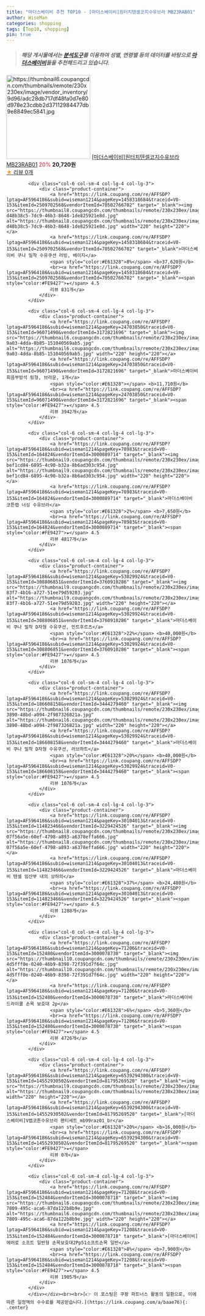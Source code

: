 ```yaml
---
title: "마더스베이비 추천 TOP10 - [마더스베이비]원터치텐셀코지수유브라 MB23RAB01"
author: WiseMan
categories: shopping
tags: [Top10, shopping]
pin: true
---
```


> ##### 해당 게시물에서는 [**분석도구**](https://itemscout.io/)를 이용하여 **성별**, **연령별** 등의 데이터를 바탕으로 [**마더스베이비**](https://link.coupang.com/a/baae76)들을 추천해드리고 있습니다.
<div class="container"><div class="row">
            <div class="col-6 col-sm-4 col-lg-4 col-lg-3">
                <div class="product-container">
                    <a href="https://link.coupang.com/re/AFFSDP?lptag=AF5964186&subid=wiseman1214&pageKey=7308249648&traceid=V0-153&itemId=18717043933&vendorItemId=85906247003" target="_blank"><img src="https://thumbnail6.coupangcdn.com/thumbnails/remote/230x230ex/image/vendor_inventory/9d96/adc28db717df48fa0d7e80d978e23cdbb2d37112984477db9e8849ec5841.jpg" alt="https://thumbnail6.coupangcdn.com/thumbnails/remote/230x230ex/image/vendor_inventory/9d96/adc28db717df48fa0d7e80d978e23cdbb2d37112984477db9e8849ec5841.jpg" width="220" height="220"></a>
                    <a href="https://link.coupang.com/re/AFFSDP?lptag=AF5964186&subid=wiseman1214&pageKey=7308249648&traceid=V0-153&itemId=18717043933&vendorItemId=85906247003" target="_blank">[마더스베이비]원터치텐셀코지수유브라 MB23RAB01</a>
                    <span style="color:#E61328">20%</span> <b>20,720원</b>
                    <br><a href="https://link.coupang.com/re/AFFSDP?lptag=AF5964186&subid=wiseman1214&pageKey=7308249648&traceid=V0-153&itemId=18717043933&vendorItemId=85906247003" target="_blank"><span style="color:#FE9427">★</span> 
                    리뷰 0개</a>
                </div>
            </div>
            
            <div class="col-6 col-sm-4 col-lg-4 col-lg-3">
                <div class="product-container">
                    <a href="https://link.coupang.com/re/AFFSDP?lptag=AF5964186&subid=wiseman1214&pageKey=1458318684&traceid=V0-153&itemId=2509702568&vendorItemId=70502766702" target="_blank"><img src="https://thumbnail8.coupangcdn.com/thumbnails/remote/230x230ex/image/retail/images/1585997165344853-d48b38c5-7dc9-46b3-8648-1de825921e8d.jpg" alt="https://thumbnail8.coupangcdn.com/thumbnails/remote/230x230ex/image/retail/images/1585997165344853-d48b38c5-7dc9-46b3-8648-1de825921e8d.jpg" width="220" height="220"></a>
                    <a href="https://link.coupang.com/re/AFFSDP?lptag=AF5964186&subid=wiseman1214&pageKey=1458318684&traceid=V0-153&itemId=2509702568&vendorItemId=70502766702" target="_blank">마더스베이비 쿠나 밀착 수유쿠션 러빙, 베이지</a>
                    <span style="color:#E61328">8%</span> <b>37,620원</b>
                    <br><a href="https://link.coupang.com/re/AFFSDP?lptag=AF5964186&subid=wiseman1214&pageKey=1458318684&traceid=V0-153&itemId=2509702568&vendorItemId=70502766702" target="_blank"><span style="color:#FE9427">★</span> 4.5
                    리뷰 831개</a>
                </div>
            </div>
            
            <div class="col-6 col-sm-4 col-lg-4 col-lg-3">
                <div class="product-container">
                    <a href="https://link.coupang.com/re/AFFSDP?lptag=AF5964186&subid=wiseman1214&pageKey=24703850&traceid=V0-153&itemId=96071490&vendorItemId=3172821696" target="_blank"><img src="https://thumbnail6.coupangcdn.com/thumbnails/remote/230x230ex/image/retail/images/2017/06/20/20/0/fb313709-9a03-4dda-8b85-151040569ab5.jpg" alt="https://thumbnail6.coupangcdn.com/thumbnails/remote/230x230ex/image/retail/images/2017/06/20/20/0/fb313709-9a03-4dda-8b85-151040569ab5.jpg" width="220" height="220"></a>
                    <a href="https://link.coupang.com/re/AFFSDP?lptag=AF5964186&subid=wiseman1214&pageKey=24703850&traceid=V0-153&itemId=96071490&vendorItemId=3172821696" target="_blank">마더스베이비 회음부방석 링형, 브라운, 1개</a>
                    <span style="color:#E61328"></span> <b>11,710원</b>
                    <br><a href="https://link.coupang.com/re/AFFSDP?lptag=AF5964186&subid=wiseman1214&pageKey=24703850&traceid=V0-153&itemId=96071490&vendorItemId=3172821696" target="_blank"><span style="color:#FE9427">★</span> 4.5
                    리뷰 3942개</a>
                </div>
            </div>
            
            <div class="col-6 col-sm-4 col-lg-4 col-lg-3">
                <div class="product-container">
                    <a href="https://link.coupang.com/re/AFFSDP?lptag=AF5964186&subid=wiseman1214&pageKey=78983&traceid=V0-153&itemId=164824&vendorItemId=3000089714" target="_blank"><img src="https://thumbnail9.coupangcdn.com/thumbnails/remote/230x230ex/image/retail/images/3452477331031321-bef1cd84-6895-4c90-b32a-8b6ad303c954.jpg" alt="https://thumbnail9.coupangcdn.com/thumbnails/remote/230x230ex/image/retail/images/3452477331031321-bef1cd84-6895-4c90-b32a-8b6ad303c954.jpg" width="220" height="220"></a>
                    <a href="https://link.coupang.com/re/AFFSDP?lptag=AF5964186&subid=wiseman1214&pageKey=78983&traceid=V0-153&itemId=164824&vendorItemId=3000089714" target="_blank">마더스베이비 코튼랩 너싱 수유브라</a>
                    <span style="color:#E61328">2%</span> <b>7,650원</b>
                    <br><a href="https://link.coupang.com/re/AFFSDP?lptag=AF5964186&subid=wiseman1214&pageKey=78983&traceid=V0-153&itemId=164824&vendorItemId=3000089714" target="_blank"><span style="color:#FE9427">★</span> 4.5
                    리뷰 4817개</a>
                </div>
            </div>
            
            <div class="col-6 col-sm-4 col-lg-4 col-lg-3">
                <div class="product-container">
                    <a href="https://link.coupang.com/re/AFFSDP?lptag=AF5964186&subid=wiseman1214&pageKey=53029924&traceid=V0-153&itemId=308806851&vendorItemId=3760910286" target="_blank"><img src="https://thumbnail9.coupangcdn.com/thumbnails/remote/230x230ex/image/product/image/vendoritem/2018/12/17/3760910286/85080720-83f7-4b16-a727-51ee79d59203.jpg" alt="https://thumbnail9.coupangcdn.com/thumbnails/remote/230x230ex/image/product/image/vendoritem/2018/12/17/3760910286/85080720-83f7-4b16-a727-51ee79d59203.jpg" width="220" height="220"></a>
                    <a href="https://link.coupang.com/re/AFFSDP?lptag=AF5964186&subid=wiseman1214&pageKey=53029924&traceid=V0-153&itemId=308806851&vendorItemId=3760910286" target="_blank">마더스베이비 쿠나 밀착 D자형 수유쿠션, 민트후르츠</a>
                    <span style="color:#E61328">22%</span> <b>40,000원</b>
                    <br><a href="https://link.coupang.com/re/AFFSDP?lptag=AF5964186&subid=wiseman1214&pageKey=53029924&traceid=V0-153&itemId=308806851&vendorItemId=3760910286" target="_blank"><span style="color:#FE9427">★</span> 4.5
                    리뷰 1076개</a>
                </div>
            </div>
            
            <div class="col-6 col-sm-4 col-lg-4 col-lg-3">
                <div class="product-container">
                    <a href="https://link.coupang.com/re/AFFSDP?lptag=AF5964186&subid=wiseman1214&pageKey=53029924&traceid=V0-153&itemId=186608158&vendorItemId=3444279460" target="_blank"><img src="https://thumbnail6.coupangcdn.com/thumbnails/remote/230x230ex/image/retail/images/2017/12/13/11/7/a152bcc6-3890-48bd-a094-2f987326821a.jpg" alt="https://thumbnail6.coupangcdn.com/thumbnails/remote/230x230ex/image/retail/images/2017/12/13/11/7/a152bcc6-3890-48bd-a094-2f987326821a.jpg" width="220" height="220"></a>
                    <a href="https://link.coupang.com/re/AFFSDP?lptag=AF5964186&subid=wiseman1214&pageKey=53029924&traceid=V0-153&itemId=186608158&vendorItemId=3444279460" target="_blank">마더스베이비 쿠나 밀착 D자형 수유쿠션, 러브하트</a>
                    <span style="color:#E61328">20%</span> <b>40,000원</b>
                    <br><a href="https://link.coupang.com/re/AFFSDP?lptag=AF5964186&subid=wiseman1214&pageKey=53029924&traceid=V0-153&itemId=186608158&vendorItemId=3444279460" target="_blank"><span style="color:#FE9427">★</span> 4.5
                    리뷰 1076개</a>
                </div>
            </div>
            
            <div class="col-6 col-sm-4 col-lg-4 col-lg-3">
                <div class="product-container">
                    <a href="https://link.coupang.com/re/AFFSDP?lptag=AF5964186&subid=wiseman1214&pageKey=30104013&traceid=V0-153&itemId=114823466&vendorItemId=3229424526" target="_blank"><img src="https://thumbnail8.coupangcdn.com/thumbnails/remote/230x230ex/image/retail/images/11753060094787290-07f56a5e-60ef-4798-a893-a6378effa666.jpg" alt="https://thumbnail8.coupangcdn.com/thumbnails/remote/230x230ex/image/retail/images/11753060094787290-07f56a5e-60ef-4798-a893-a6378effa666.jpg" width="220" height="220"></a>
                    <a href="https://link.coupang.com/re/AFFSDP?lptag=AF5964186&subid=wiseman1214&pageKey=30104013&traceid=V0-153&itemId=114823466&vendorItemId=3229424526" target="_blank">마더스베이비 텐셀 임산부 내의 상하의</a>
                    <span style="color:#E61328">37%</span> <b>24,480원</b>
                    <br><a href="https://link.coupang.com/re/AFFSDP?lptag=AF5964186&subid=wiseman1214&pageKey=30104013&traceid=V0-153&itemId=114823466&vendorItemId=3229424526" target="_blank"><span style="color:#FE9427">★</span> 4.5
                    리뷰 1288개</a>
                </div>
            </div>
            
            <div class="col-6 col-sm-4 col-lg-4 col-lg-3">
                <div class="product-container">
                    <a href="https://link.coupang.com/re/AFFSDP?lptag=AF5964186&subid=wiseman1214&pageKey=71206&traceid=V0-153&itemId=152480&vendorItemId=3000078730" target="_blank"><img src="https://thumbnail10.coupangcdn.com/thumbnails/remote/230x230ex/image/retail/images/4272692366141558-4d5fff0e-0240-46b9-8398-72f391d7f64c.jpg" alt="https://thumbnail10.coupangcdn.com/thumbnails/remote/230x230ex/image/retail/images/4272692366141558-4d5fff0e-0240-46b9-8398-72f391d7f64c.jpg" width="220" height="220"></a>
                    <a href="https://link.coupang.com/re/AFFSDP?lptag=AF5964186&subid=wiseman1214&pageKey=71206&traceid=V0-153&itemId=152480&vendorItemId=3000078730" target="_blank">마더스베이비 드라이쿨 손목 보호대 2p</a>
                    <span style="color:#E61328">6%</span> <b>5,360원</b>
                    <br><a href="https://link.coupang.com/re/AFFSDP?lptag=AF5964186&subid=wiseman1214&pageKey=71206&traceid=V0-153&itemId=152480&vendorItemId=3000078730" target="_blank"><span style="color:#FE9427">★</span> 4.5
                    리뷰 4726개</a>
                </div>
            </div>
            
            <div class="col-6 col-sm-4 col-lg-4 col-lg-3">
                <div class="product-container">
                    <a href="https://link.coupang.com/re/AFFSDP?lptag=AF5964186&subid=wiseman1214&pageKey=6539294300&traceid=V0-153&itemId=14552930502&vendorItemId=81795269520" target="_blank"><img src="https://thumbnail9.coupangcdn.com/thumbnails/remote/230x230ex/image/vendor_inventory/c27c/25d641eb23c0e36eedb2286432f7cca4faede38972895439ef795c8c1371.jpg" alt="https://thumbnail9.coupangcdn.com/thumbnails/remote/230x230ex/image/vendor_inventory/c27c/25d641eb23c0e36eedb2286432f7cca4faede38972895439ef795c8c1371.jpg" width="220" height="220"></a>
                    <a href="https://link.coupang.com/re/AFFSDP?lptag=AF5964186&subid=wiseman1214&pageKey=6539294300&traceid=V0-153&itemId=14552930502&vendorItemId=81795269520" target="_blank">[마더스베이비]V랩코튼수유브라 팬티세트_mb99raz01_br</a>
                    <span style="color:#E61328">20%</span> <b>16,000원</b>
                    <br><a href="https://link.coupang.com/re/AFFSDP?lptag=AF5964186&subid=wiseman1214&pageKey=6539294300&traceid=V0-153&itemId=14552930502&vendorItemId=81795269520" target="_blank"><span style="color:#FE9427">★</span> 
                    리뷰 0개</a>
                </div>
            </div>
            
            <div class="col-6 col-sm-4 col-lg-4 col-lg-3">
                <div class="product-container">
                    <a href="https://link.coupang.com/re/AFFSDP?lptag=AF5964186&subid=wiseman1214&pageKey=71208&traceid=V0-153&itemId=152484&vendorItemId=3000078718" target="_blank"><img src="https://thumbnail6.coupangcdn.com/thumbnails/remote/230x230ex/image/product/image/vendoritem/2016/03/28/3000078718/e8d9c0e8-7809-495c-aca6-87da122b8b9e.jpg" alt="https://thumbnail6.coupangcdn.com/thumbnails/remote/230x230ex/image/product/image/vendoritem/2016/03/28/3000078718/e8d9c0e8-7809-495c-aca6-87da122b8b9e.jpg" width="220" height="220"></a>
                    <a href="https://link.coupang.com/re/AFFSDP?lptag=AF5964186&subid=wiseman1214&pageKey=71208&traceid=V0-153&itemId=152484&vendorItemId=3000078718" target="_blank">[마더스베이비]에어로 소프트 일반형 손목보호대2Pp51소프트손목 일반</a>
                    <span style="color:#E61328">8%</span> <b>7,900원</b>
                    <br><a href="https://link.coupang.com/re/AFFSDP?lptag=AF5964186&subid=wiseman1214&pageKey=71208&traceid=V0-153&itemId=152484&vendorItemId=3000078718" target="_blank"><span style="color:#FE9427">★</span> 4.5
                    리뷰 1905개</a>
                </div>
            </div>
            </div></div><br><br>[👉 이 포스팅은 쿠팡 파트너스 활동의 일환으로, 이에 따른 일정액의 수수료를 제공받습니다.](https://link.coupang.com/a/baae76){: .center}